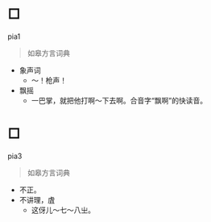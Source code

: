 # □
pia1
> 如皋方言词典
- 象声词
  - ～！枪声！
- 飘摇
  - 一巴掌，就把他打啊～下去啊。合音字“飘啊”的快读音。

# □
pia3
> 如皋方言词典
- 不正。
- 不讲理，虘
  - 这伢儿～七～八㞢。
